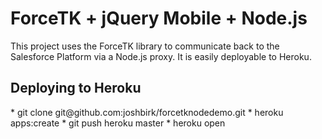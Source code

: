 <h1>ForceTK + jQuery Mobile + Node.js</h1>
This project uses the ForceTK library to communicate back to the Salesforce Platform via a Node.js proxy.  It is easily deployable to Heroku.

<h2>Deploying to Heroku</h2>
* git clone git@github.com:joshbirk/forcetknodedemo.git
* heroku apps:create
* git push heroku master
* heroku open